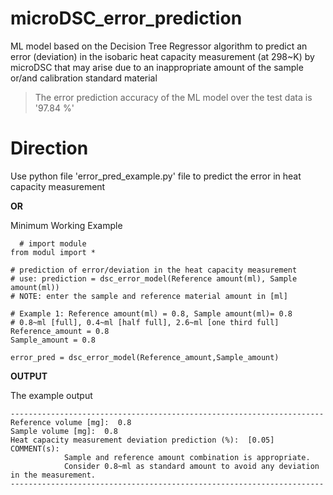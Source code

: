 # microDSC_error_prediction
ML model based on the Decision Tree Regressor algorithm to predict an error (deviation) in the isobaric heat capacity measurement (at 298~K) by microDSC that may arise due to an inappropriate amount of the sample or/and calibration standard material

>The error prediction accuracy of the ML model over the test data is '97.84 %'

# Direction
Use python file 'error_pred_example.py' file to predict the error in heat capacity measurement

**OR**

Minimum Working Example

```python:
  # import module
from modul import *

# prediction of error/deviation in the heat capacity measurement
# use: prediction = dsc_error_model(Reference amount(ml), Sample amount(ml))
# NOTE: enter the sample and reference material amount in [ml] 

# Example 1: Reference amount(ml) = 0.8, Sample amount(ml)= 0.8
# 0.8~ml [full], 0.4~ml [half full], 2.6~ml [one third full]
Reference_amount = 0.8
Sample_amount = 0.8

error_pred = dsc_error_model(Reference_amount,Sample_amount)

```

**OUTPUT**

The example output
```
----------------------------------------------------------------------
Reference volume [mg]:  0.8
Sample volume [mg]:  0.8
Heat capacity measurement deviation prediction (%):  [0.05]
COMMENT(s):
            Sample and reference amount combination is appropriate.
            Consider 0.8~ml as standard amount to avoid any deviation in the measurement.
----------------------------------------------------------------------
```
